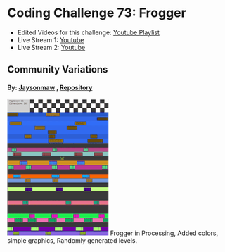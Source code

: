 # Coding Challenge 73: Frogger
* Edited Videos for this challenge: [Youtube Playlist](https://www.youtube.com/playlist?list=PLRqwX-V7Uu6Yaeyfbk0xgOPYDRBOjfe6c)
* Live Stream 1: [Youtube](https://youtu.be/7BdfPG3peP4?list=PLRqwX-V7Uu6bxnFR6no70vlxxuxDEzflz)
* Live Stream 2: [Youtube](https://youtu.be/m9EsKBPCggk?list=PLRqwX-V7Uu6bxnFR6no70vlxxuxDEzflz)

## Community Variations

#### By: [Jaysonmaw](https://github.com/silver-line/) , [Repository](https://github.com/silver-line/Frogger-Processing)
![Loading gif...](https://github.com/silver-line/Frogger-Processing/raw/master/frogger_230x310px.gif)
Frogger in Processing, Added colors, simple graphics, Randomly generated levels.
